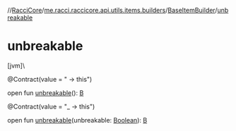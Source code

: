 //[RacciCore](../../../index.md)/[me.racci.raccicore.api.utils.items.builders](../index.md)/[BaseItemBuilder](index.md)/[unbreakable](unbreakable.md)

# unbreakable

[jvm]\

@Contract(value = " -&gt; this")

open fun [unbreakable](unbreakable.md)(): [B](index.md)

@Contract(value = "_ -&gt; this")

open fun [unbreakable](unbreakable.md)(unbreakable: [Boolean](https://kotlinlang.org/api/latest/jvm/stdlib/kotlin/-boolean/index.html)): [B](index.md)
